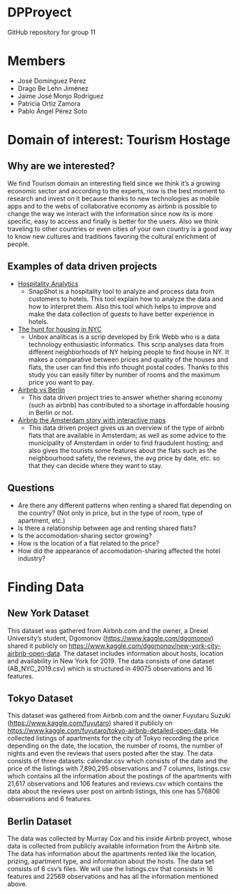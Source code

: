 # DPProyect
GitHub repository for group 11
# Members
- José Domínguez Pérez
- Drago Be Lehn Jiménez
- Jaime José Monjo Rodríguez
- Patricia Ortiz Zamora
- Pablo Ángel Pérez Soto
# Domain of interest: Tourism Hostage
## Why are we interested?
We find Tourism domain  an interesting field since we think it’s a growing economic sector and according to the experts, now is the best moment to research and invest on it because thanks to new technologies as mobile apps and to the webs of collaborative economy as airbnb is possible to change the way we interact with the information since now its is more specific, easy to access and finally  is better for the users.
Also we think traveling to other countries or even cities of your own country is a good way to know new cultures and traditions favoring the cultural enrichment of people.
## Examples of data driven projects
* [Hospitality Analytics](http://skiftx.com/wp-content/uploads/2016/12/Skift-SnapShot-Hospitality-Analytics-1.pdf)
    * SnapShot is a hospitality tool to analyze and process data from customers to hotels. This tool explain how to analyze the data and how to interpret them. Also this tool which helps to improve and make the data  collection of guests to have better experience in hotels.
* [The hunt for housing in NYC](https://unboxed-analytics.com/data-technology/the-hunt-for-housing-in-nyc-a-data-driven-approach/)
    * Unbox analíticas is a scrip developed by Erik Webb who is a data technology enthusiastic informatics. This scrip analyses data from different neighborhoods of NY helping people to find house in NY.  It makes a comparative between prices and quality of the houses and flats, the user can find this info thought postal codes.
Thanks to this study you can easily filter by number of rooms and the maximum price you want to pay.
* [Airbnb vs Berlin](http://airbnbvsberlin.com)
    * This data driven project tries to answer whether sharing economy (such as airbnb) has contributed to a shortage in affordable housing in Berlin or not.
* [Airbnb the Amsterdam story with interactive maps](https://www.kaggle.com/erikbruin/airbnb-the-amsterdam-story-with-interactive-maps)
    * This data driven project gives us an overview of the type of airbnb flats that are available in Amsterdam; as well as some advice to the municipality of Amsterdam in order to find fraudulent hosting; and also gives the tourists some features about the flats such as the neighbourhood safety, the reviews, the avg price by date, etc. so that they can decide where they want to stay.
## Questions
- Are there any different patterns when renting a shared flat depending on the country? (Not only in price, but in the type of room, type of apartment, etc.)
- Is there a relationship between age and renting shared flats?
- Is the accomodation-sharing sector growing?
- How is the location of a flat related to the price?
- How did the appearance of accomodation-sharing affected the hotel industry?
# Finding Data
## New York Dataset
This dataset was gathered from Airbnb.com and the owner, a Drexel University’s student, Dgomonov (https://www.kaggle.com/dgomonov) shared it publicly on https://www.kaggle.com/dgomonov/new-york-city-airbnb-open-data. The dataset includes information about hosts, location and availability in New York for 2019. 
The data consists of one dataset (AB_NYC_2019.csv) which is structured in 49075 observations and 16 features.
## Tokyo Dataset
This dataset was gathered from Airbnb.com and the owner Fuyutaru Suzuki (https://www.kaggle.com/fuyutaro) shared it publicly on https://www.kaggle.com/fuyutaro/tokyo-airbnb-detailed-open-data. He collected listings of apartments for the city of Tokyo recording the price depending on the date, the location, the number of rooms, the number of nights and even the reviews that users posted after the stay.
The data consists of three datasets: calendar.csv which consists of the date and the price of the listings with 7,890,295 observations and 7 columns, listings.csv which contains all the information about the postings of the apartments with 21,617 observations and 106 features and reviews.csv which contains the data about the reviews user post on airbnb listings, this one has 576806 observations and 6 features.
## Berlin Dataset
The data was collected by Murray Cox and his inside Airbnb proyect, whose data is collected from publicly available information from the Airbnb site. The data has information about the apartments rented like the location, prizing, apartment type, and  information about the hosts. The data set consists of 6 csv’s files. We will use the listings.csv that consists in 16 features and 22569 observations and has all the information mentioned above.
